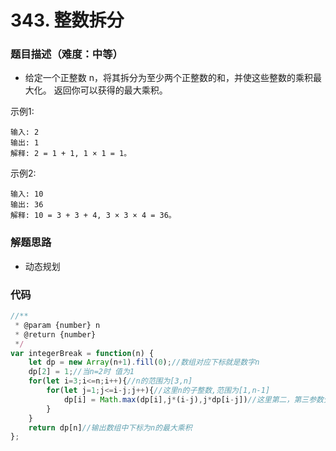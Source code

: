 <!--
 * @Author: your name
 * @Date: 2020-03-31 23:08:38
 * @LastEditTime: 2020-08-02 11:19:38
 * @LastEditors: Please set LastEditors
 * @Description: In User Settings Edit
 * @FilePath: /leetcode/301-350/344_反转字符串.md
 -->
# 343. 整数拆分

### 题目描述（难度：中等）
+ 给定一个正整数 n，将其拆分为至少两个正整数的和，并使这些整数的乘积最大化。 返回你可以获得的最大乘积。

示例1:
```
输入: 2
输出: 1
解释: 2 = 1 + 1, 1 × 1 = 1。
```

示例2:
```
输入: 10
输出: 36
解释: 10 = 3 + 3 + 4, 3 × 3 × 4 = 36。
```


### 解题思路
+ 动态规划

### 代码

```javascript
//**
 * @param {number} n
 * @return {number}
 */
var integerBreak = function(n) {
    let dp = new Array(n+1).fill(0);//数组对应下标就是数字n
    dp[2] = 1;//当n=2时 值为1
    for(let i=3;i<=n;i++){//n的范围为[3,n]
        for(let j=1;j<=i-j;j++){//这里n的子整数,范围为[1,n-1]
            dp[i] = Math.max(dp[i],j*(i-j),j*dp[i-j])//这里第二，第三参数分别表示不拆(两个子整数乘积)和拆(至少3个子整数乘积),那第一参数dp[i]是啥意思呢，举个栗子，当n为4时,就有1*3和2*2两种情况，内层for循环第一次得到dp[4] = 3，内层for循环第二次得到dp[4] = 4，所以这里Math.max的三个参数，都是必须要得
        }
    }
    return dp[n]//输出数组中下标为n的最大乘积
};
```
